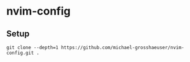 # nvim-config

## Setup

```
git clone --depth=1 https://github.com/michael-grosshaeuser/nvim-config.git .
```
